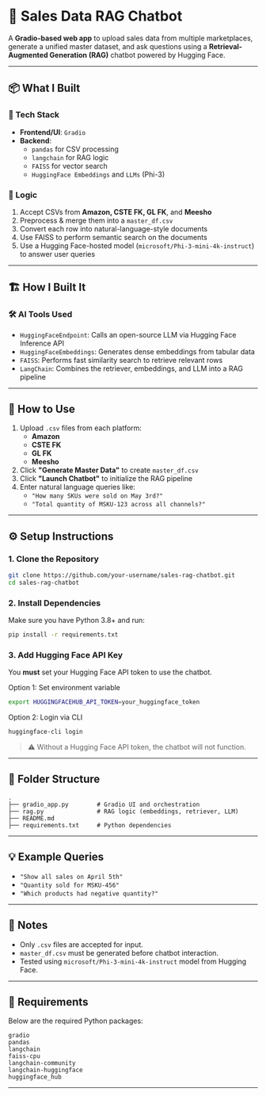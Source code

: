 # 🧠 Sales Data RAG Chatbot

A **Gradio-based web app** to upload sales data from multiple marketplaces, generate a unified master dataset, and ask questions using a **Retrieval-Augmented Generation (RAG)** chatbot powered by Hugging Face.

---

## 📦 What I Built

### 🔧 Tech Stack
- **Frontend/UI**: `Gradio`
- **Backend**: 
  - `pandas` for CSV processing
  - `langchain` for RAG logic
  - `FAISS` for vector search
  - `HuggingFace Embeddings` and `LLMs` (Phi-3)

### 🧠 Logic
1. Accept CSVs from **Amazon, CSTE FK, GL FK**, and **Meesho**
2. Preprocess & merge them into a `master_df.csv`
3. Convert each row into natural-language-style documents
4. Use FAISS to perform semantic search on the documents
5. Use a Hugging Face-hosted model (`microsoft/Phi-3-mini-4k-instruct`) to answer user queries

---

## 🏗️ How I Built It

### 🛠️ AI Tools Used
- `HuggingFaceEndpoint`: Calls an open-source LLM via Hugging Face Inference API
- `HuggingFaceEmbeddings`: Generates dense embeddings from tabular data
- `FAISS`: Performs fast similarity search to retrieve relevant rows
- `LangChain`: Combines the retriever, embeddings, and LLM into a RAG pipeline

---

## 🚀 How to Use

1. Upload `.csv` files from each platform:
   - **Amazon**
   - **CSTE FK**
   - **GL FK**
   - **Meesho**
2. Click **"Generate Master Data"** to create `master_df.csv`
3. Click **"Launch Chatbot"** to initialize the RAG pipeline
4. Enter natural language queries like:
   - `"How many SKUs were sold on May 3rd?"`
   - `"Total quantity of MSKU-123 across all channels?"`

---

## ⚙️ Setup Instructions

### 1. Clone the Repository
```bash
git clone https://github.com/your-username/sales-rag-chatbot.git
cd sales-rag-chatbot
```

### 2. Install Dependencies
Make sure you have Python 3.8+ and run:
```bash
pip install -r requirements.txt
```

### 3. Add Hugging Face API Key

You **must** set your Hugging Face API token to use the chatbot.

Option 1: Set environment variable
```bash
export HUGGINGFACEHUB_API_TOKEN=your_huggingface_token
```

Option 2: Login via CLI
```bash
huggingface-cli login
```

> ⚠️ Without a Hugging Face API token, the chatbot will not function.

---

## 📁 Folder Structure

```
.
├── gradio_app.py        # Gradio UI and orchestration
├── rag.py               # RAG logic (embeddings, retriever, LLM)
├── README.md
├── requirements.txt     # Python dependencies
```

---

## 💡 Example Queries

- `"Show all sales on April 5th"`
- `"Quantity sold for MSKU-456"`
- `"Which products had negative quantity?"`

---

## 📌 Notes

- Only `.csv` files are accepted for input.
- `master_df.csv` must be generated before chatbot interaction.
- Tested using `microsoft/Phi-3-mini-4k-instruct` model from Hugging Face.

---

## 🧾 Requirements

Below are the required Python packages:

```
gradio
pandas
langchain
faiss-cpu
langchain-community
langchain-huggingface
huggingface_hub
```

---

